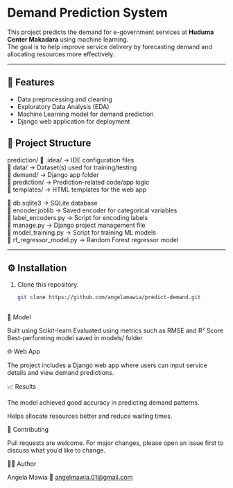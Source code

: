 # Demand Prediction System

This project predicts the demand for e-government services at **Huduma Center Makadara** using machine learning.  
The goal is to help improve service delivery by forecasting demand and allocating resources more effectively.  

---

## 🚀 Features
- Data preprocessing and cleaning  
- Exploratory Data Analysis (EDA)  
- Machine Learning model for demand prediction  
- Django web application for deployment


## 📂 Project Structure
prediction/
📁 .idea/                  → IDE configuration files  
📁 data/                   → Dataset(s) used for training/testing  
📁 demand/                 → Django app folder  
📁 prediction/              → Prediction-related code/app logic  
📁 templates/               → HTML templates for the web app  

📄 db.sqlite3               → SQLite database  
📄 encoder.joblib           → Saved encoder for categorical variables  
📄 label_encoders.py        → Script for encoding labels  
📄 manage.py                → Django project management file  
📄 model_training.py        → Script for training ML models  
📄 rf_regressor_model.py    → Random Forest regressor model  


---

## ⚙️ Installation
1. Clone this repository:
   ```bash
   git clone https://github.com/angelamawia/predict-demand.git
  
🧠 Model

Built using Scikit-learn
Evaluated using metrics such as RMSE and R² Score
Best-performing model saved in models/ folder

🌐 Web App

The project includes a Django web app where users can input service details and view demand predictions.

📈 Results

The model achieved good accuracy in predicting demand patterns.

Helps allocate resources better and reduce waiting times.

🤝 Contributing

Pull requests are welcome. For major changes, please open an issue first to discuss what you’d like to change.

👩‍💻 Author

Angela Mawia
📧 angelmawia.01@gmail.com
